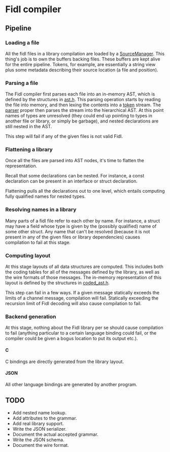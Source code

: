 # Fidl compiler

## Pipeline

### Loading a file

All the fidl files in a library compilation are loaded by a
[SourceManager](lib/source_manager.h). This thing's job is to own the buffers backing
files. These buffers are kept alive for the entire pipeline. Tokens,
for example, are essentially a string view plus some metadata
describing their source location (a file and position).

### Parsing a file

The Fidl compiler first parses each file into an in-memory AST, which
is defined by the structures in [ast.h](lib/ast.h). This parsing operation
starts by reading the file into memory, and then lexing the contents
into a [token](lib/token.h) stream. The [parser](lib/parser.cpp) proper then
parses the stream into the hierarchical AST. At this point names of
types are unresolved (they could end up pointing to types in another
file or library, or simply be garbage), and nested declarations are
still nested in the AST.

This step will fail if any of the given files is not valid Fidl.

### Flattening a library

Once all the files are parsed into AST nodes, it's time to flatten the
representation.

Recall that some declarations can be nested. For instance, a const
declaration can be present in an interface or struct declaration.

Flattening pulls all the declarations out to one level, which entails
computing fully qualified names for nested types.

### Resolving names in a library

Many parts of a fidl file refer to each other by name. For instance, a
struct may have a field whose type is given by the (possibly
qualified) name of some other struct. Any name that can't be resolved
(because it is not present in any of the given files or library
dependencies) causes compilation to fail at this stage.

### Computing layout

At this stage layouts of all data structures are computed. This
includes both the coding tables for all of the messages defined by the
library, as well as the wire formats of those messages. The in-memory
representation of this layout is defined by the structures in
[coded_ast.h](lib/coded_ast.h).

This step can fail in a few ways. If a given message statically
exceeds the limits of a channel message, compilation will
fail. Statically exceeding the recursion limit of Fidl decoding will
also cause compilation to fail.

### Backend generation

At this stage, nothing about the Fidl library per se should cause
compilation to fail (anything particular to a certain language binding
could fail, or the compiler could be given a bogus location to put its
output etc.).

#### C

C bindings are directly generated from the library layout.

#### JSON

All other language bindings are generated by another program.

## TODO

- Add nested name lookup.
- Add attributes to the grammar.
- Add real library support.
- Write the JSON serializer.
- Document the actual accepted grammar.
- Write the JSON schema.
- Document the wire format.
